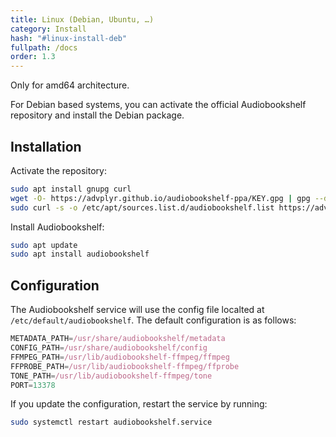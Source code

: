```yaml
---
title: Linux (Debian, Ubuntu, …)
category: Install
hash: "#linux-install-deb"
fullpath: /docs
order: 1.3
---
```


<div class=warn>Only for amd64 architecture.</div>

For Debian based systems, you can activate the official Audiobookshelf repository and install the Debian package.

## Installation

Activate the repository:

```bash
sudo apt install gnupg curl
wget -O- https://advplyr.github.io/audiobookshelf-ppa/KEY.gpg | gpg --dearmor | sudo tee /etc/apt/trusted.gpg.d/adb-archive-keyring.gpg
sudo curl -s -o /etc/apt/sources.list.d/audiobookshelf.list https://advplyr.github.io/audiobookshelf-ppa/audiobookshelf.list
```

Install Audiobookshelf:

```bash
sudo apt update
sudo apt install audiobookshelf
```


## Configuration

The Audiobookshelf service will use the config file localted at `/etc/default/audiobookshelf`.
The default configuration is as follows:

```js
METADATA_PATH=/usr/share/audiobookshelf/metadata
CONFIG_PATH=/usr/share/audiobookshelf/config
FFMPEG_PATH=/usr/lib/audiobookshelf-ffmpeg/ffmpeg
FFPROBE_PATH=/usr/lib/audiobookshelf-ffmpeg/ffprobe
TONE_PATH=/usr/lib/audiobookshelf-ffmpeg/tone
PORT=13378
```

If you update the configuration, restart the service by running:

```bash
sudo systemctl restart audiobookshelf.service
```
